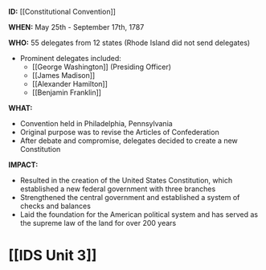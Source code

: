 **ID:** [[Constitutional Convention]]

**WHEN:** May 25th - September 17th, 1787

**WHO:** 55 delegates from 12 states (Rhode Island did not send delegates)
- Prominent delegates included:
    - [[George Washington]] (Presiding Officer)
    - [[James Madison]]
    - [[Alexander Hamilton]]
    - [[Benjamin Franklin]]

**WHAT:**
- Convention held in Philadelphia, Pennsylvania
- Original purpose was to revise the Articles of Confederation
- After debate and compromise, delegates decided to create a new Constitution

**IMPACT:**
- Resulted in the creation of the United States Constitution, which established a new federal government with three branches
- Strengthened the central government and established a system of checks and balances
- Laid the foundation for the American political system and has served as the supreme law of the land for over 200 years
# [[IDS Unit 3]]